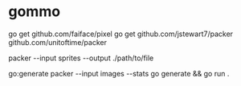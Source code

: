 # gommo

go get github.com/faiface/pixel
go get github.com/jstewart7/packer
github.com/unitoftime/packer


packer --input sprites --output ./path/to/file

go:generate packer --input images --stats
go generate && go run .

